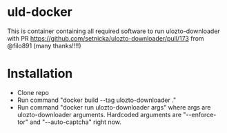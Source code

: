 # uld-docker

This is container containing all required software to run ulozto-downloader with PR https://github.com/setnicka/ulozto-downloader/pull/173 from @filo891 (many thanks!!!!)

# Installation
- Clone repo
- Run command "docker build --tag ulozto-downloader ."
- Run command "docker run ulozto-downloader args" where args are ulozto-downloader arguments. Hardcoded arguments are "--enforce-tor" and "--auto-captcha" right now.
